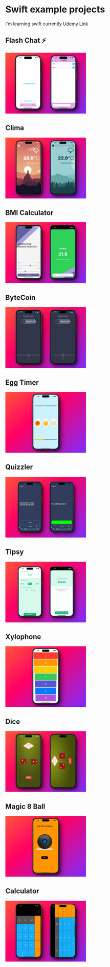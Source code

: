# Swift example projects 

I'm learning swift currently
[Udemy Link](https://www.udemy.com/share/101Wsa3@JqXiquY4br6Wvijp9_XoPsrlHGH6M8RMhshiZGVIriHMGQoUyvNpjNPR7B1q0lXEgQ==/)


## Flash Chat ⚡️

<img src="https://github.com/lorinesim/swift_example_project/blob/main/ScreenShots/flashChat.jpg" alt="flashChat" width="50%" height="50%">

## Clima

<img src="https://github.com/lorinesim/swift_example_project/blob/main/ScreenShots/clima.jpg" alt="clima" width="50%" height="50%">

## BMI Calculator

<img src="https://github.com/lorinesim/swift_example_project/blob/main/ScreenShots/bmi.jpg" alt="BMI" width="50%" height="50%">

## ByteCoin

<img src="https://github.com/lorinesim/swift_example_project/blob/main/ScreenShots/byteCoin.jpg" alt="bytecoin" width="50%" height="50%">

## Egg Timer

<img src="https://github.com/lorinesim/swift_example_project/blob/main/ScreenShots/eggTimer.jpg" alt="eggTimer" width="50%" height="50%">

## Quizzler

<img src="https://github.com/lorinesim/swift_example_project/blob/main/ScreenShots/quizzler.jpg" alt="quizzler" width="50%" height="50%">

## Tipsy

<img src="https://github.com/lorinesim/swift_example_project/blob/main/ScreenShots/tipsy.jpg" alt="tipsy" width="50%" height="50%">

## Xylophone

<img src="https://github.com/lorinesim/swift_example_project/blob/main/ScreenShots/xylophone.jpg" alt="xylophone" width="50%" height="50%">

## Dice

<img src="https://github.com/lorinesim/swift_example_project/blob/main/ScreenShots/dice.jpg" alt="Dice" width="50%" height="50%">

## Magic 8 Ball

<img src="https://github.com/lorinesim/swift_example_project/blob/main/ScreenShots/magicBall.jpg" alt="magicBall" width="50%" height="50%">

## Calculator

<img src="https://github.com/lorinesim/swift_example_project/blob/main/ScreenShots/calculator.jpg" alt="calculator" width="50%" height="50%">
